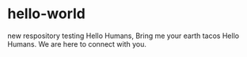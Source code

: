 # hello-world
new respository testing
Hello Humans, Bring me your earth tacos
Hello Humans. We are here to connect with you.

